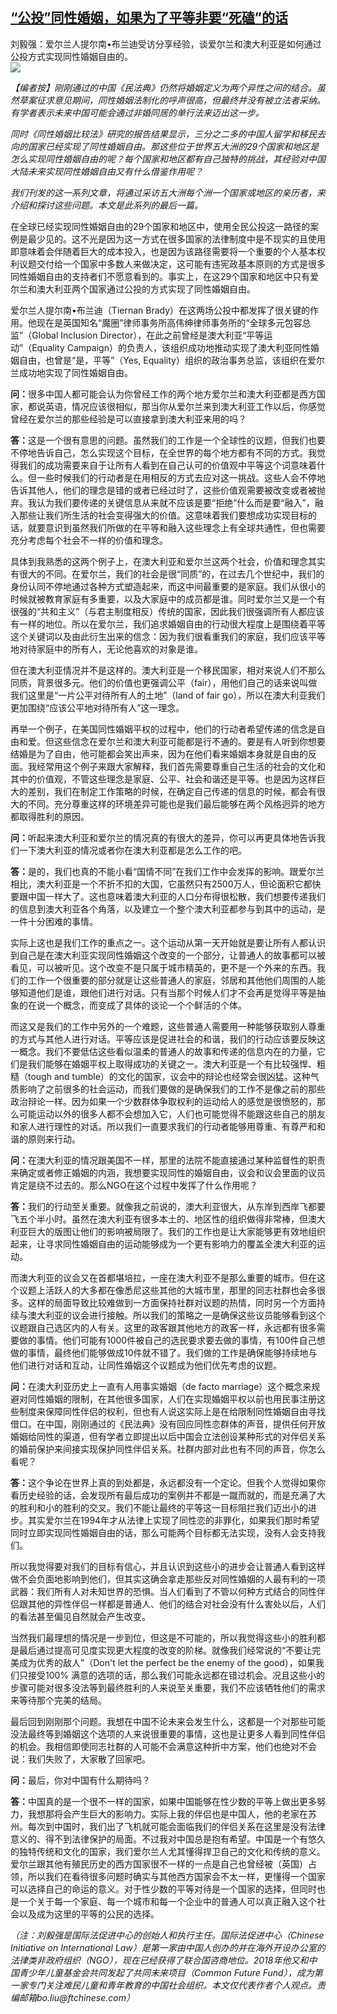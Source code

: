 <!--1594669922000-->
[“公投”同性婚姻，如果为了平等非要“死磕”的话](https://cn.ft.com/story/001088520?full=y)
------

<div></div><div class="story-lead">刘毅强：爱尔兰人提尔南•布兰迪受访分享经验，谈爱尔兰和澳大利亚是如何通过公投方式实现同性婚姻自由的。</div><div class=" story-image image"><img src="https://thumbor.ftacademy.cn/unsafe/1340x754/https://thumbor.ftacademy.cn/unsafe/picture/5/000097295_piclink.jpg"></div><div class="story-body"><div id="story-body-container"><p><i>【编者按】刚刚通过的中国《民法典》仍然将婚姻定义为两个异性之间的结合。虽然草案征求意见期间，同性婚姻法制化的呼声很高，但最终并没有被立法者采纳。有学者表示未来中国可能会通过非婚同居的单行法来迈出这一步。</p><p>同时《同性婚姻比较法》研究的报告结果显示，三分之二多的中国人留学和移民去向的国家已经实现了同性婚姻自由。那这些位于世界五大洲的29个国家和地区是怎么实现同性婚姻自由的呢？每个国家和地区都有自己独特的挑战，其经验对中国大陆未来实现同性婚姻自由又有什么借鉴作用呢？</p><p>我们刊发的这一系列文章，将通过采访五大洲每个洲一个国家或地区的亲历者，来介绍和探讨这些问题。本文是此系列的最后一篇。</i></p><p>在全球已经实现同性婚姻自由的29个国家和地区中，使用全民公投这一路径的案例是最少见的。这不光是因为这一方式在很多国家的法律制度中是不现实的且使用即意味着会伴随着巨大的成本投入，也是因为该路径需要将一个重要的个人基本权利议题交付给一个国家中多数人来做决定，这可能有违宪政基本原则的方式是很多同性婚姻自由的支持者们不愿意看到的。事实上，在这29个国家和地区中只有爱尔兰和澳大利亚两个国家通过公投的方式实现了同性婚姻自由。</p><div  data-o-ads-name="mpu-middle1" class="o-ads in-article-advert" data-o-ads-formats-default="false"  data-o-ads-formats-small="FtcMobileMpu"  data-o-ads-formats-medium="FtcMpu" data-o-ads-formats-large="FtcMpu" data-o-ads-formats-extra="FtcMpu" data-o-ads-targeting="cnpos=middle1;" data-cy='[{"devices":["PC","iPhoneWeb","AndroidWeb","iPhoneApp","AndroidApp"],"pattern":"MPU","position":"Middle1","container":"mpuInStory"}]'></div><p>爱尔兰人提尔南•布兰迪（Tiernan Brady）在这两场公投中都发挥了很关键的作用。他现在是英国知名“魔圈”律师事务所高伟绅律师事务所的“全球多元包容总监”（Global Inclusion Director），在此之前曾经是澳大利亚“平等运动”（Equality Campaign）的负责人，该组织成功地推动实现了澳大利亚同性婚姻自由，也曾是“是，平等”（Yes, Equality）组织的政治事务总监，该组织在爱尔兰成功地实现了同性婚姻自由。</p><p><b>问：</b>很多中国人都可能会认为你曾经工作的两个地方爱尔兰和澳大利亚都是西方国家，都说英语，情况应该很相似，那当你从爱尔兰来到澳大利亚工作以后，你感觉曾经在爱尔兰的那些经验是可以直接拿到澳大利亚来用的吗？</p><p><b>答：</b>这是一个很有意思的问题。虽然我们的工作是一个全球性的议题，但我们也要不停地告诉自己，怎么实现这个目标，在全世界的每个地方都有不同的方式。我觉得我们的成功需要来自于让所有人看到在自己认可的价值观中平等这个词意味着什么。但一些时候我们的行动者是在用相反的方式去应对这一挑战。这些人会不停地告诉其他人，他们的理念是错的或者已经过时了，这些价值观需要被改变或者被抛弃。我认为我们要传递的关键信息从来就不应该是要“拒绝”什么而是要“融入”，融入那些让我们所生活的社会变得强大的价值。这意味着我们要想成功实现目标的话，就要意识到虽然我们所做的在平等和融入这些理念上有全球共通性，但也需要充分考虑每个社会不一样的价值和理念。</p><p>具体到我熟悉的这两个例子上，在澳大利亚和爱尔兰这两个社会，价值和理念其实有很大的不同。在爱尔兰，我们的社会是很“同质”的，在过去几个世纪中，我们的身份认同不停地通过各种方式塑造起来，而这中间最重要的是家庭。我们从很小的时候就被教育家庭有多重要，以及大家庭中的成员都是谁。同时爱尔兰又是一个有很强的“共和主义”（与君主制度相反）传统的国家，因此我们很强调所有人都应该有一样的地位。所以在爱尔兰，我们追求婚姻自由的行动很大程度上是围绕着平等这个关键词以及由此衍生出来的信念：因为我们很看重我们的家庭，我们应该平等地对待家庭中的所有人，无论他喜欢的对象是谁。</p><p>但在澳大利亚情况并不是这样的。澳大利亚是一个移民国家，相对来说人们不那么同质，背景很多元。他们的价值也更强调公平（fair），用他们自己的话来说叫做我们这里是“一片公平对待所有人的土地”（land of fair go），所以在澳大利亚我们更加围绕“应该公平地对待所有人”这一理念。</p><p>再举一个例子，在美国同性婚姻平权的过程中，他们的行动者希望传递的信念是自由和爱。但这些信念在爱尔兰和澳大利亚可能都是行不通的。要是有人听到你想要结婚是为了自由，他可能都会笑出声来，因为在他们看来婚姻本身就是自由的反面。我经常用这个例子来跟大家解释，我们首先需要尊重自己生活的社会的文化和其中的价值观，不管这些理念是家庭、公平、社会和谐还是平等。也是因为这样巨大的差别，我们在制定工作策略的时候，在确定自己传递的信息的时候，都会有很大的不同。充分尊重这样的环境差异可能也是我们最后能够在两个风格迥异的地方都取得胜利的原因。</p><div data-o-ads-name="mpu-middle2" class="o-ads in-article-advert" data-o-ads-formats-default="false"  data-o-ads-formats-small="FtcMobileMpu"  data-o-ads-formats-medium="false" data-o-ads-formats-large="false" data-o-ads-formats-extra="false" data-o-ads-targeting="cnpos=middle2;" data-cy='[{"devices":["iPhoneWeb","AndroidWeb","iPhoneApp","AndroidApp"],"pattern":"MPU","position":"Middle2","container":"mpuInStory"}]'></div><p><b>问：</b>听起来澳大利亚和爱尔兰的情况真的有很大的差异，你可以再更具体地告诉我们一下澳大利亚的情况或者你在澳大利亚都是怎么工作的吧。</p><p><b>答：</b>是的，我们也真的不能小看“国情不同”在我们工作中会发挥的影响。跟爱尔兰相比，澳大利亚是一个不折不扣的大国，它虽然只有2500万人，但论面积它都快要跟中国一样大了。这也意味着澳大利亚的人口分布得很松散，我们想要传递我们的信息到澳大利亚各个角落，以及建立一个整个澳大利亚都参与到其中的运动，是一件十分困难的事情。</p><p>实际上这也是我们工作的重点之一。这个运动从第一天开始就是要让所有人都认识到自己是在澳大利亚实现同性婚姻这个改变的一个部分，让普通人的故事都可以被看见，可以被听见。这个改变不是只属于城市精英的，更不是一个外来的东西。我们的工作一个很重要的部分就是让这些普通人的家庭，邻居和其他他们周围的人能够知道他们是谁，跟他们进行对话。只有当那个时候人们才不会再是觉得平等是抽象的在说一个概念，而变成了具体的谈论一个个鲜活的个体。</p><p>而这又是我们的工作中另外的一个难题，这些普通人需要用一种能够获取别人尊重的方式与其他人进行对话。平等应该是促进社会的和谐，我们的行动应该要反映这一概念。我们不要低估这些看似温柔的普通人的故事和传递的信息内在的力量，它们是我们能够在婚姻平权上取得成功的关键之一。澳大利亚是一个有比较强悍、粗糙（tough and tumble）的文化的国家，议会中的辩论也经常会很凶猛。这种气质影响了之前很多的社会运动，而我们要做的是确保我们的工作不是像之前的那些政治辩论一样。因为如果一个少数群体争取权利的运动给人的感觉是很愤怒的，那么可能运动以外的很多人都不会想加入它，人们也可能觉得不能跟这些自己的朋友和家人进行理性的对话。所以我们一直要求我们的行动者能够用尊重、有尊严和和谐的原则来行动。</p><p><b>问：</b>在澳大利亚的情况跟美国不一样，那里的法院不能直接通过某种监督性的职责来确定或者修正婚姻的内涵，我想要实现同性的婚姻自由，议会和议会里面的议员肯定是绕不过去的。那么NGO在这个过程中发挥了什么作用呢？</p><div data-o-ads-name="mpu-middle3" class="o-ads in-article-advert" data-o-ads-formats-default="false"  data-o-ads-formats-small="FtcMobileMpu"  data-o-ads-formats-medium="false" data-o-ads-formats-large="false" data-o-ads-formats-extra="false" data-o-ads-targeting="cnpos=middle3;" data-cy='[{"devices":["iPhoneWeb","AndroidWeb","iPhoneApp","AndroidApp"],"pattern":"MPU","position":"Middle3","container":"mpuInStory"}]'></div><p><b>答：</b>我们的行动至关重要。就像我之前说的，澳大利亚很大，从东岸到西岸飞都要飞五个半小时。虽然在澳大利亚有很多本土的、地区性的组织做得非常棒，但澳大利亚巨大的版图让他们的影响被局限了。我们的工作也是让大家能够更有效地组织起来，让寻求同性婚姻自由的运动能够成为一个更有影响力的覆盖全澳大利亚的运动。</p><p>而澳大利亚的议会又在首都堪培拉，一座在澳大利亚不是那么重要的城市。但在这个议题上活跃人的大多都在像悉尼这些其他的大城市里，那里的同志社群也会多很多。这样的局面导致比较难做到一方面保持社群对议题的热情，同时另一个方面持续与澳大利亚的议会进行接触。所以我们的策略之一是确保这些议员能够看到这个议题跟自己选区内的人有关。这里的政客跟其他地方的政客一样，永远都有很多需要做的事情。他们可能有1000件被自己的选民要求要去做的事情，有100件自己想做的事情，最终他们能够做成10件就不错了。我们做的工作是确保能够持续地与他们进行对话和互动，让同性婚姻这个议题成为他们优先考虑的议题。</p><p><b>问：</b>在澳大利亚历史上一直有人用事实婚姻（de facto marriage）这个概念来规避对同性婚姻的限制，在其他很多国家，人们在实现婚姻平权以前也用民事注册这些制度来保障同性伴侣的权利，但也有人说这实际上是在给限制同性婚姻自由寻找借口。在中国，刚刚通过的《民法典》没有回应同性恋群体的声音，提供任何开放婚姻给同性的渠道，但有学者立即提出以后中国会立法创设某种形式的对伴侣关系的婚前保护来间接实现保护同性伴侣关系。社群内部对此也有不同的声音，你怎么看呢？</p><p><b>答：</b>这个争论在世界上真的到处都是，永远都没有一个定论。但我个人觉得如果你看历史经验的话，会发现所有最后成功的案例并不都是一蹴而就的，而是充满了大的胜利和小的胜利的交叉。我们不能让最终的平等这一目标阻拦我们迈出小的进步。其实爱尔兰在1994年才从法律上实现了同性恋的非罪化，如果我们那时希望同时立即实现同性婚姻自由的话，那么可能两个目标都无法实现，没有人会支持我们。</p><p>所以我觉得要对我们的目标有信心，并且认识到这些小的进步会让普通人看到这样做不会负面地影响到他们，但其实这确会拿走那些反对同性婚姻的人最有利的一项武器：我们所有人对未知世界的恐惧。当人们看到了不管以何种方式结合的同性伴侣跟其他的异性伴侣一样都是普通人、他们的结合对社会没有什么害处以后，人们的看法甚至偏见自然就会产生改变。</p><div data-o-ads-name="mpu-middle4" class="o-ads in-article-advert" data-o-ads-formats-default="false"  data-o-ads-formats-small="FtcMobileMpu"  data-o-ads-formats-medium="false" data-o-ads-formats-large="false" data-o-ads-formats-extra="false" data-o-ads-targeting="cnpos=middle4;" data-cy='[{"devices":["iPhoneWeb","AndroidWeb","iPhoneApp","AndroidApp"],"pattern":"MPU","position":"Middle4","container":"mpuInStory"}]'></div><p>当然我们最理想的情况是一步到位，但这是不可能的，所以我觉得这些小的胜利都是最后通过提高可见度实现更大程度的改变的阶梯。就像我们经常说的“不要让完美成为优秀的敌人”（Don't let the perfect be the enemy of the good），如果我们只接受100% 满意的选项的话，那么我们可能永远都在错过机会。况且这些小的步骤可能对很多没法等到最终胜利的人来说至关重要，我们不应该牺牲他们的需求来等待那个完美的结局。</p><p>最后回到刚刚那个问题。我想在中国不论未来会发生什么，这都是一个对那些可能没法最终等到婚姻这个选项的人来说很重要的事情，这也是让更多人看到同性伴侣的机会。我相信即使同志社群的人可能不会满意这种折中方案，他们也绝对不会说：我们失败了，大家散了回家吧。</p><p><b>问：</b>最后，你对中国有什么期待吗？</p><p><b>答：</b>中国真的是一个很不一样的国家，如果中国能够在性少数的平等上做出更多努力，我想那将会产生巨大的影响力。实际上我的伴侣也是中国人，他的老家在苏州。每次到中国时，我们出了飞机就可能会面临我们的伴侣关系在这里是没有法律意义的、得不到法律保护的局面。不过我对中国总是抱有希望。中国是一个有悠久的独特传统和文化的国家，我们爱尔兰人尤其懂得捍卫自己的文化和传统的意义。爱尔兰跟其他有殖民历史的西方国家很不一样的一点是自己也曾经被（英国）占领，所以我们在看待很多问题时确实与其他西方国家会不太一样，更懂得一个国家可以选择自己的命运的意义。对于性少数的平等对待是一个国家的选择，但同时也是一个关于每一个家庭、每一个城市和每一个企业中的普通人可以真正融入这个社会以及成为这里的平等的公民的选择。</p><p><i>（注：刘毅强是国际法促进中心的创始人和执行主任。国际法促进中心（Chinese Initiative on International Law）是第一家由中国人创办的并在海外开设办公室的法律类非政府组织（NGO），现在已经获得了联合国咨商地位。2018年他又和中国青少年儿童基金会共同发起了共同未来项目（Common Future Fund），成为第一家专门关注难民儿童和青年教育的中国社会组织。本文仅代表作者个人观点。责编邮箱bo.liu@ftchinese.com）</i></p></div><div class="clearfloat"></div></div>
